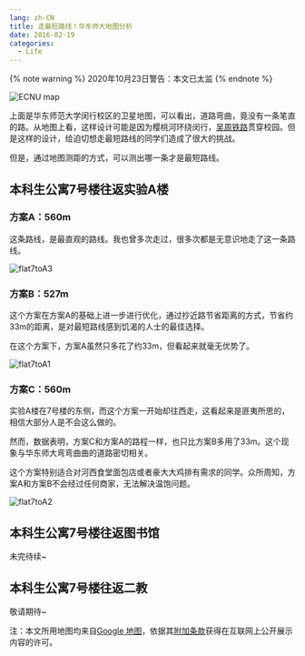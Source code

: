 ```yaml
---
lang: zh-CN
title: 走最短路线！华东师大地图分析
date: 2016-02-19
categories:
  - Life
---
```


{% note warning %}
2020年10月23日警告：本文已太监
{% endnote %}

![ECNU map](https://pic.njzjz.win/1L6SF7KZYpydZLZCVzuUILuXkT6tPxNx4)

上面是华东师范大学闵行校区的卫星地图，可以看出，道路弯曲，竟没有一条笔直的路。从地图上看，这样设计可能是因为樱桃河环绕闵行，[吴周铁路](https://zh.wikipedia.org/wiki/%E5%90%B4%E5%91%A8%E9%93%81%E8%B7%AF)贯穿校园。但是这样的设计，给迫切想走最短路线的同学们造成了很大的挑战。

但是，通过地图测距的方式，可以测出哪一条才是最短路线。
<!--more-->

## 本科生公寓7号楼往返实验A楼

### 方案A：560m

这条路线，是最直观的路线。我也曾多次走过，很多次都是无意识地走了这一条路线。

![flat7toA3](https://pic.njzjz.win/17J003GTARmbZJpa6Bdm8o1aBNCWpCG-e)

### 方案B：527m

这个方案在方案A的基础上进一步进行优化，通过抄近路节省距离的方式，节省约33m的距离，是对最短路线感到饥渴的人士的最佳选择。

在这个方案下，方案A虽然只多花了约33m，但看起来就毫无优势了。

![flat7toA1](https://pic.njzjz.win/1TOgqfwvmtnpHUV6yxPZnRXerZhEXAh2E)

### 方案C：560m

实验A楼在7号楼的东侧，而这个方案一开始却往西走，这看起来是匪夷所思的，相信大部分人是不会这么做的。

然而，数据表明，方案C和方案A的路程一样，也只比方案B多用了33m。这个现象与华东师大弯弯曲曲的道路密切相关。

这个方案特别适合对河西食堂面包店或者豪大大鸡排有需求的同学。众所周知，方案A和方案B不会经过任何商家，无法解决温饱问题。

![flat7toA2](https://pic.njzjz.win/1HSSeJvMud4YLbXg3LC0FAETnaOA_Sh47)

## 本科生公寓7号楼往返图书馆

未完待续~

## 本科生公寓7号楼往返二教

敬请期待~

注：本文所用地图均来自[Google 地图](http://www.google.cn/maps/)，依据其[附加条款](https://www.google.com/intl/zh-CN_cn/help/terms_maps.html)获得在互联网上公开展示内容的许可。

